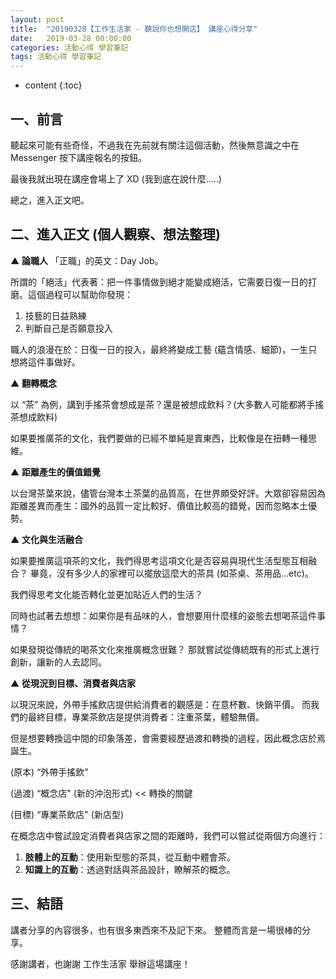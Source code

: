 ```yaml
---
layout: post
title:  "20190328【工作生活家 - 聽說你也想開店】 講座心得分享"
date:   2019-03-28 00:00:00
categories: 活動心得 學習筆記
tags: 活動心得 學習筆記
---
```



* content
{:toc}

## 一、前言

聽起來可能有些奇怪，不過我在先前就有關注這個活動，然後無意識之中在 Messenger 按下講座報名的按鈕。

最後我就出現在講座會場上了 XD
(我到底在說什麼.....)

總之，進入正文吧。




## 二、進入正文 (個人觀察、想法整理)

▲ **論職人**
「正職」的英文：Day Job。

所謂的「絕活」代表著：把一件事情做到絕才能變成絕活，它需要日復一日的打磨。這個過程可以幫助你發現：

1. 技藝的日益熟練
2. 判斷自己是否願意投入

職人的浪漫在於：日復一日的投入，最終將變成工藝 (蘊含情感、細節)，一生只想將這件事做好。


▲ **翻轉概念**

以 “茶” 為例，講到手搖茶會想成是茶？還是被想成飲料？(大多數人可能都將手搖茶想成飲料)

如果要推廣茶的文化，我們要做的已經不單純是賣東西，比較像是在扭轉一種思維。


▲ **距離產生的價值錯覺**

以台灣茶葉來說，儘管台灣本土茶葉的品質高，在世界頗受好評。大眾卻容易因為距離差異而產生：國外的品質一定比較好、價值比較高的錯覺，因而忽略本土優勢。


▲ **文化與生活融合**

如果要推廣這項茶的文化，我們得思考這項文化是否容易與現代生活型態互相融合？
畢竟，沒有多少人的家裡可以擺放這麼大的茶具 (如茶桌、茶用品…etc)。

我們得思考文化能否轉化並更加貼近人們的生活？

同時也試著去想想：如果你是有品味的人，會想要用什麼樣的姿態去想喝茶這件事情？

如果發現從傳統的喝茶文化來推廣概念很難？
那就嘗試從傳統既有的形式上進行創新，讓新的人去認同。


▲ **從現況到目標、消費者與店家**

以現況來說，外帶手搖飲店提供給消費者的觀感是：在意杯數、快銷平價。
而我們的最終目標，專業茶飲店是提供消費者：注重茶葉，體驗無價。

但是想要轉換這中間的印象落差，會需要經歷過渡和轉換的過程，因此概念店於焉誕生。

(原本) “外帶手搖飲”

(過渡) “概念店" (新的沖泡形式) << 轉換的關鍵

(目標) “專業茶飲店" (新店型)

在概念店中嘗試設定消費者與店家之間的距離時，我們可以嘗試從兩個方向進行：

1. **肢體上的互動**：使用新型態的茶具，從互動中體會茶。
2. **知識上的互動**：透過對話與茶品設計，瞭解茶的概念。




## 三、結語

講者分享的內容很多，也有很多東西來不及記下來。
整體而言是一場很棒的分享。

感謝講者，也謝謝 工作生活家 舉辦這場講座！
